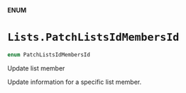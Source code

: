 **ENUM**

# `Lists.PatchListsIdMembersId`

```swift
enum PatchListsIdMembersId
```

Update list member

Update information for a specific list member.
